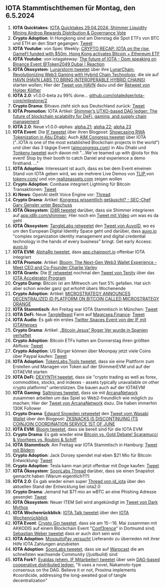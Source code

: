## IOTA Stammtischthemen für Montag, den 6.5.2024

1. **IOTA Quicktakes**: [IOTA Quicktakes 29.04.2024: Shimmer Liquidity Mining Airdrop Rewards Distribution & Governance Vote](https://youtu.be/D0GOMWOwuF4?si=LrexbtKF_rEBmxUh)
2. **Crypto Adoption**: In Hongkong sind am Dienstag die Spot ETFs von BTC und ETH an den Start gegangen: [Tweet](https://x.com/blocktrainer/status/1785247933987762546)
3. **IOTA Youtube**: von Spec Weekly: [CRYPTO RECAP: IOTA on the rise, GameFI funded with $50m, Hong Kong activates Bitcoin + Ethereum ETF](https://www.youtube.com/watch?v=j1lQCkgXI_0)
4. **IOTA Youtube**: von iotagateway: [The future of IOTA - Dom speaking on Binance Event @Token2049 Dubai | Reaction](https://www.youtube.com/watch?v=ywYJJIpTcuI)
5. **IOTA Ökosystem**: [Lunarstorm tweetet](https://x.com/lunarstorm_web3/status/1785248635954872337) über ihre [LunarChain: Revolutionizing Web3 Gaming with Hybrid Chain Technology](https://lunarstorm.io/news/introducing-lunar-chain-revolutionizing-web3-gaming-with-hybrid-chain-technology), die sie auf [HAVN (HAVN LABS TO BRING INTEROPERABLE HYBRID CHAINS)](https://twitter.com/HAVN_network) starten wollen; Hier der [Tweet von HAVN](https://x.com/HAVN_network/status/1785248723217400032) dazu und der [Retweet von Holger Köther](https://x.com/HolgerKoether/status/1785254691036631250) 
6. **IOTA 2.0**: v1.0.0-beta zu 99% done... [github.com/iotaledger/iota-core/milestone/2](https://github.com/iotaledger/iota-core/milestone/2)
7. **Crypto Drama**: Bitvavo zieht sich aus Deutschland zurück: [Tweet](https://x.com/bitcoin2go/status/1785258816558223478)
8. **IOTA Promotion**: IOTA Artikel: [Shimmer’s UTXO-based DAG ledger: The future of blockchain scalability for DeFi, gaming, and supply chain management](https://chainaffairs.com/shimmers-utxo-based-dag-ledger-the-future-of-blockchain-scalability-for-defi-gaming-and-supply-chain-management/)
9. **IOTA 2.0**: Neue v1.0.0-alphas: [alpha.21](https://github.com/iotaledger/iota-core/releases/tag/v1.0.0-alpha.21); [alpha 22](https://github.com/iotaledger/iota-core/releases/tag/v1.0.0-alpha.22); [alpha 23](https://github.com/iotaledger/iota-core/releases/tag/v1.0.0-alpha.23)
10. **IOTA Event**: Die [IF tweetet](https://x.com/iota/status/1785293036638876044) über ihren Blogpost: [Showcasing RWA Tokenization in Abu Dhabi](https://blog.iota.org/iota-aim-congress-2024/); Auch [AIM Congress tweetet](https://x.com/AIM_Congress/status/1784968383919739208) über IOTA ("..IOTA is one of the most established Blockchain projects in the world") und über das 3 tägige Event ([aimcongress.com](https://aimcongress.com/)) in Abu Dhabi und [Tonkeny tweetet](https://x.com/TokenySolutions/status/1785942300650016934) auch davon mit "...We've teamed up with 
@iota for this event! Stop by their booth to catch Daniel and experience a demo firsthand. ..."
11. **IOTA Adoption**: Interessant ist auch, dass es bei dem Event eineinen Stand von IOTA geben wird, wo sie mehrere Live Demos von [TLIP](https://www.tlip.io/),von [tokeny.com/](https://tokeny.com/) und von [realizeassets.com](https://www.realizeassets.com/) zeigen wollen
12. **Crypto Adoption**: Coinbase integriert Lightning für Bitcoin Transaktionen: [Tweet](https://x.com/coinbase/status/1785309426691273092)
13. **Ki News**: OpenAI stellt Voice Engine vor: [Thread](https://x.com/hey_madni/status/1784982570482155808)
14. **Crypto Drama**: Artikel: [Kongress wissentlich getäuscht? - SEC-Chef Gary Gensler unter Beschuss](https://www.btc-echo.de/schlagzeilen/sec-chef-gary-gensler-unter-beschuss-183522/)
15. **IOTA Ökosystem**: [ID8R tweetet](https://x.com/ID8R_com/status/1785646618899005525) darüber, dass sie Shimmer integrieren auf [app.id8r.com/shimmer](https://app.id8r.com/shimmer); Hier noch ein [Tweet mit Video](https://x.com/ID8R_com/status/1786372871687995619) um was es da geht
16. **IOTA Ökosystem**: [TangleLabs retweetet](https://x.com/Tangle_Labs/status/1785670555892424785) den [Tweet von AuvoID](https://x.com/AuvoDigital/status/1785669437279936897), wo es um den European Digital Identity Space geht und darüber, dass [auvo.io](https://www.auvo.io/) "complex organization identity management and digital credential technology in the hands of every business" bringt. Get early Access: [auvo.io](https://www.auvo.io/)
17. **IOTA EVM**: [AlphaRo tweetet](), dass [app.chainport.io](https://app.chainport.io/) offenbar IOTA integriert
18. **IOTA Promote**: Artikel: [Bloom: The Next-Gen Web3 Wallet Experience - Meet CEO and Co-Founder Charlie Varley](https://blockster.com/bloom-the-next-gen-web3-wallet-experience-meet-ceo-and-co-founder-charlie-varley)
19. **IOTA Grants**: Die [IF retweetet](https://x.com/iota/status/1785540278444499295) nochmal den [Tweet von Tenity](https://x.com/tenity_global/status/1785466665913766195) über das [IOTA Accelerator Program](https://www.tenity.com/programs/iota-apac-accelerator?hss_channel=tw-748546152182779904)
20. **Crypto Dump**: Bitcoin ist am Mittwoch um fast 5% gefallen. Hat sich aber schon wieder ganz gut erhohlt übers Wochenende
21. **Crypto Adoption**: Artikel: [MICROSTRATEGY ANNOUNCES DECENTRALIZED ID PLATFORM ON BITCOIN CALLED MICROSTRATEGY ORANGE](https://bitcoinmagazine.com/business/microstrategy-announces-decentralized-id-platform-on-bitcoin-called-microstrategy-orange)
22. **IOTA Stammtisch**: Am Freitag war IOTA Stammtisch in München: [Tweet](https://x.com/IotaMunchen/status/1784882047338590607)
23. **IOTA DeFi**: Neue [TangleBeast](https://twitter.com/tanglebeasts) Farm auf [Magicsea.Finance](https://magicsea.finance/home): [Tweet](https://x.com/MagicSeaDEX/status/1786274492936782020)
24. **IOTA Audio**: Es gab ein erstes [Twitter Spaces Event von der IF mit IOTAHeroes](https://x.com/iota/status/1786002107344028091)
25. **Crypto Drama**: Artikel: [„Bitcoin Jesus“ Roger Ver wurde in Spanien verhaftet](https://bitcoinblog.de/2024/05/02/bitcoin-jesus-roger-ver-in-spanien-verhaftet/)
26. **Crypto Adoption**: Bitcoin ETFs hatten am Donnerstag ihren größten Abfluss: [Tweet](https://x.com/rovercrc/status/1786020314457030680)
27. **Crypto Adoption**: US Bürger können über Moonpay jetzt viele Coins über Paypal kaufen: [Tweet](https://x.com/AltcoinDailyio/status/1786150698536878146)
28. **IOTA Adoption**: [TokenLabs.Tools tweetet](https://x.com/TokenLabsTools/status/1785722361154601313), dass sie eine Plattform zum Erstellen und Managen von Token auf der ShimmerEVM und auf der IOTAEVM starten
29. **IOTA DeFi**: [DEXYNTH tweetet](https://x.com/DEXYNTH/status/1786298396669829453), dass sie "crypto trading as well as forex, commodities, stocks, and indexes - assets typically unavailable on other crypto platforms" unterstützen. Die bauen auch auf der IOTAEVM
30. **IOTA Gaming**: [Saltmines tweetet](https://x.com/SaltminesCo/status/1786310924267356299), dass sie mit [ArcanaNetwork](https://twitter.com/ArcanaNetwork) zusammen arbeiten um das Spiel so Web2-freundlich wie möglich zu machen; Hier der [Tweet von ArcanaNetwork](https://x.com/ArcanaNetwork/status/1786440583612969068) dazu. Die haben immerhin 130K Follower
31. **Crypto Drama**: [Edward Snowden retweetet](https://x.com/Snowden/status/1786170805728039127) den [Tweet vom Wasabi Wallet](https://x.com/wasabiwallet/status/1786083838415769673) über den Blogpost: [ZKSNACKS IS DISCONTINUING ITS COINJOIN COORDINATION SERVICE 1ST OF JUNE](https://blog.wasabiwallet.io/zksnacks-is-discontinuing-its-coinjoin-coordination-service-1st-of-june/)
32. **IOTA EVM**: [Bloom tweetet](https://x.com/bloomwalletio/status/1786439801467744486), dass sie bereit sind für die IOTA EVM
33. **Crypto Drama**: Es gab wieder eine [Bitcoin vs. Gold Debate! Scaramucci & Voorhees vs. Roubini & Schiff](https://www.youtube.com/watch?v=kZFmgfCakXc)
34. **IOTA Stammtisch**: Am Freitag war IOTA Stammtisch in Hamburg: [Tweet mit Bildern](https://x.com/TanglenautX/status/1786807742448964012)
35. **Crypto Adoption**: Jack Dorsey spendet mal eben $21 Mio für Bitcoin Entwicklung: [Tweet](https://x.com/BTC_Archive/status/1786749579263615113)
36. **Crypto Adoption**: Tesla kann man jetzt offenbar mit Doge kaufen: [Tweet](https://x.com/martypartymusic/status/1786715871790137712)
37. **IOTA Ökosystem**: [SoonLabs Thread](https://x.com/soon_labs/status/1786464178565460048) darüber, dass sie einen Snapshot gemacht haben (Warum eigentlich?!?)
38. **IOTA 2.0**: Es gab wieder einen super [Thread von id_iota](https://x.com/id_iota/status/1787140864742994180) über den aktuellen Stand der Entwicklung bei iota2.0
39. **Crypto Drama**: Jemand hat $71 mio an wBTC an eine Phishing Adresse gesendet: [Tweet](https://x.com/LayahHeilpern/status/1786570564355715126)
40. **IOTA Ökosystem**: Neuer ITEM Sell wird angekündigt im [Tweet von Dark Mythos](https://x.com/DarkMythosIOTA/status/1786878468963144122)
41. **IOTA Wochenrückblick**: [IOTA Talk tweetet](https://x.com/Iota_Talk_/status/1787015756602818979) über den [IOTA Wochenrückblick](https://www.iota-talk.com/index.php?article/392-wochenr%C3%BCckblick-vom-28-april-bis-4-mai-2024/)
42. **IOTA Event**: [Crypto Gin tweetet](https://x.com/Crypto_Gin21/status/1787100404032913656). dass sie am 15--16. Mai zusammen mit AKKODIS auf einem Blockchain Event "[Conf3rence](https://twitter.com/conf3rence)" in Dortnumd sind; [Sebastian Weber tweetet](https://x.com/Sebasti65365174/status/1787440113074446477) dass er auch dort sein wird
43. **IOTA Adoption**: [MosquitoPay versucht](https://x.com/MosquitoPay/status/1787159374852444371) Lieferando zu überreden mit ihrer Hilfe IOTA Zahlungen anzubieten
44. **IOTA Adoption**: [SoonLabs tweetet](https://x.com/soon_labs/status/1787347586405544376), dass sie auf [Warpcast](https://t.co/BRaw4CNvEE) die am schnellsten wachsende Community (/justbuild) sind
45. **IOTA Fork?**: [Evaldas (ehem. IF Mitarbeiter) tweetet](https://x.com/lunfardo314/status/1787373342267203716) über sein [DAG-based cooperative distributed ledger.](https://github.com/lunfardo314/proxima) "It uses a novel, Nakamoto-type consensus on the DAG.  Believe it or not, Proxima implements #coordicide, addressing the long-awaited goal of tangle decentralization"
